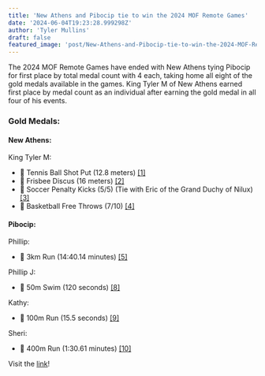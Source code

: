 ```yaml
---
title: 'New Athens and Pibocip tie to win the 2024 MOF Remote Games'
date: '2024-06-04T19:23:28.999298Z'
author: 'Tyler Mullins'
draft: false
featured_image: 'post/New-Athens-and-Pibocip-tie-to-win-the-2024-MOF-Remote-Games-2024-06-04-19-23-28.999298/IMG_0773.png'
---
```


The 2024 MOF Remote Games have ended with New Athens tying Pibocip for first place by total medal count with 4 each, taking home all eight of the gold medals available in the games. King Tyler M of New Athens earned first place by medal count as an individual after earning the gold medal in all four of his events. 

### Gold Medals:
#### New Athens:
King Tyler M:
   - 🥇 Tennis Ball Shot Put (12.8 meters) [[1]](https://drive.google.com/file/d/1z5hrL_34Qqhxp2nPqfHb_1ZFskEurIgm/view?usp=sharing)
   - 🥇 Frisbee Discus (16 meters) [[2]](https://drive.google.com/file/d/1zEnJnTElsOe9Pl9zMp6SS1QIqAFmRP0y/view?usp=sharing)
   - 🥇 Soccer Penalty Kicks (5/5) (Tie with Eric of the Grand Duchy of Nilux) [[3]](https://drive.google.com/file/d/1zOgQoY1VBHgfIc1R7Gejzvm979iBHlvu/view?usp=sharing)
   - 🥇 Basketball Free Throws (7/10) [[4]](https://drive.google.com/file/d/1zFbK6g4nksAD1xFD-6r2WmpwRHqqXDTw/view?usp=sharing)
#### Pibocip:
Phillip:
   - 🥇 3km Run (14:40.14 minutes) [[5]](https://media.discordapp.net/attachments/912850581083799585/1248034345910800485/Screenshot_2024-06-02_at_2.15.44_pm.png?ex=6663838f&is=6662320f&hm=6a8fa2f1d52b5cd167672b9fdedac88f15225a3813b172dd51e24b93d8ca9b82&=&format=webp&quality=lossless&width=1036&height=733)

Phillip J:
   - 🥇 50m Swim (120 seconds) [[8]](https://media.discordapp.net/attachments/912850581083799585/1248034346376495115/Screenshot_2024-06-02_at_2.24.54_pm.png?ex=6663838f&is=6662320f&hm=e65b41b4cc1ad34b1b31efa316a068cac370b67491a98d8b60361e391224eba9&=&format=webp&quality=lossless&width=1038&height=732)

Kathy:
   - 🥇 100m Run (15.5 seconds) [[9]](https://media.discordapp.net/attachments/912850581083799585/1248034344811888860/Screenshot_2024-06-02_at_2.11.43_pm.png?ex=6663838f&is=6662320f&hm=1fccf30b574b779267ece5bdf455b5c2b23a66b167169a01c147018145923b2f&=&format=webp&quality=lossless&width=1036&height=732)

Sheri:
   - 🥇 400m Run (1:30.61 minutes) [[10]](https://media.discordapp.net/attachments/912850581083799585/1248034345315471473/Screenshot_2024-06-02_at_2.13.21_pm.png?ex=6663838f&is=6662320f&hm=8dabe4ad7a77e0ec2233949cb85c1b04e9925775246684f3eae6450e2895a0a8&=&format=webp&quality=lossless&width=1035&height=733)

Visit the [link](https://micronations.wiki/wiki/2024_MOF_Remote_Games)!

